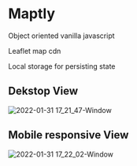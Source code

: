 # Maptly

Object oriented vanilla javascript

Leaflet map cdn

Local storage for persisting state

## Dekstop View

![2022-01-31 17_21_47-Window](https://user-images.githubusercontent.com/50103228/151831880-33ff3942-05c7-45f1-ba2d-020272d7e6d0.png)

## Mobile responsive View

![2022-01-31 17_22_02-Window](https://user-images.githubusercontent.com/50103228/151832398-e9ee0787-0914-418a-8062-ce81e1974f65.png)
